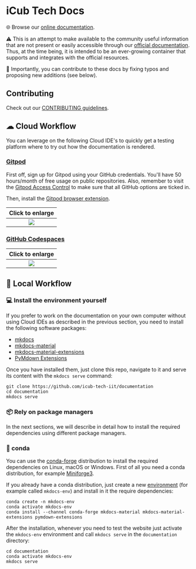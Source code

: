 iCub Tech Docs
==============

🌐 Browse our [online documentation](https://icub-tech-iit.github.io/documentation).

⚠ This is an attempt to make available to the community useful information that are not present or easily accessible through our [official documentation](http://wiki.icub.org/wiki/Main_Page). Thus, at the time being, it is intended to be an ever-growing container that supports and integrates with the official resources.

📝 Importantly, you can contribute to these docs by fixing typos and proposing new additions (see below). 

## Contributing
Check out our [CONTRIBUTING guidelines](./.github/CONTRIBUTING.md).

## ☁ Cloud Workflow
You can leverage on the following Cloud IDE's to quickly get a testing platform where to try out how the documentation is rendered.

### [Gitpod](https://www.gitpod.io) 
First off, sign up for Gitpod using your GitHub credentials. You'll have 50 hours/month of free usage on public repositories. Also, remember to visit the [Gitpod Access Control](https://gitpod.io/access-control) to make sure that all GitHub options are ticked in.

Then, install the [Gitpod browser extension](https://www.gitpod.io/docs/browser-extension).

| Click to enlarge |
| :---: |
| ![](./assets/gitpod.gif) |

### [GitHub Codespaces](https://github.com/features/codespaces)

| Click to enlarge |
| :---: |
| ![](./assets/codespaces.gif) |

## 🔽 Local Workflow

### 💻 Install the environment yourself
If you prefer to work on the documentation on your own computer without using Cloud IDEs as described in the previous section, 
you need to install the following software packages: 
* [mkdocs](https://www.mkdocs.org/)
* [mkdocs-material](https://github.com/squidfunk/mkdocs-material)
* [mkdocs-material-extensions](https://pypi.org/project/mkdocs-material-extensions/)
* [PyMdown Extensions](https://facelessuser.github.io/pymdown-extensions/)

Once you have installed them, just clone this repo, navigate to it and serve its content with the `mkdocs serve` command:
~~~
git clone https://github.com/icub-tech-iit/documentation
cd documentation
mkdocs serve
~~~

### 📦 Rely on package managers
In the next sections, we will describe in detail how to install the required dependencies using different package managers.

### 🐍 conda
You can use the [conda-forge](https://conda-forge.org/) distribution to install the required dependencies on Linux, macOS or Windows.
First of all you need a conda distribution, for example [Miniforge3](https://github.com/conda-forge/miniforge).

If you already have a conda distribution, just create a new [environment](https://docs.conda.io/projects/conda/en/latest/user-guide/tasks/manage-environments.html) (for example called `mkdocs-env`) and install in it the require dependencies:
~~~
conda create -n mkdocs-env
conda activate mkdocs-env
conda install --channel conda-forge mkdocs-material mkdocs-material-extensions pymdown-extensions
~~~

After the installation, whenever you need to test the website just activate the `mkdocs-env` environment and call `mkdocs serve` in the `documentation` directory:
~~~
cd documentation
conda activate mkdocs-env
mkdocs serve
~~~
